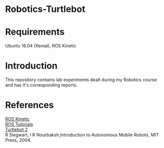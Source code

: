 # Robotics-Turtlebot

# Requirements
Ubuntu 16.04 (Xenial), ROS Kinetic

# Introduction

This repository contains lab experiments dealt during my Robotics course and has it's corresponding reports.

# References
[ROS Kinetic](http://wiki.ros.org/kinetic/Installation/Ubuntu)  
[ROS Tutorials](http://wiki.ros.org/ROS/Tutorials)  
[Turtlebot 2](https://github.com/turtlebot/turtlebot)  
R Siegwart, I R Nourbaksh,Introduction to Autonomous Mobile Robots, MIT Press, 2004.  
